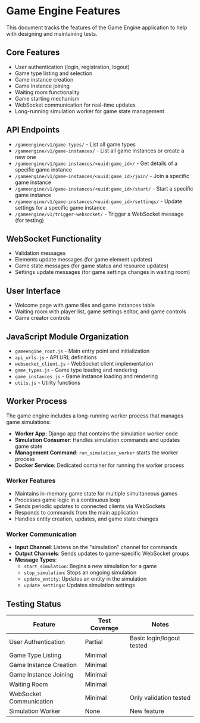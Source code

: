 # Game Engine Features

This document tracks the features of the Game Engine application to help with designing and maintaining tests.

## Core Features

- User authentication (login, registration, logout)
- Game type listing and selection
- Game instance creation
- Game instance joining
- Waiting room functionality
- Game starting mechanism
- WebSocket communication for real-time updates
- Long-running simulation worker for game state management

## API Endpoints

- `/gameengine/v1/game-types/` - List all game types
- `/gameengine/v1/game-instances/` - List all game instances or create a new one
- `/gameengine/v1/game-instances/<uuid:game_id>/` - Get details of a specific game instance
- `/gameengine/v1/game-instances/<uuid:game_id>/join/` - Join a specific game instance
- `/gameengine/v1/game-instances/<uuid:game_id>/start/` - Start a specific game instance
- `/gameengine/v1/game-instances/<uuid:game_id>/settings/` - Update settings for a specific game instance
- `/gameengine/v1/trigger-websocket/` - Trigger a WebSocket message (for testing)

## WebSocket Functionality

- Validation messages
- Elements update messages (for game element updates)
- Game state messages (for game status and resource updates)
- Settings update messages (for game settings changes in waiting room)

## User Interface

- Welcome page with game tiles and game instances table
- Waiting room with player list, game settings editor, and game controls
- Game creator controls

## JavaScript Module Organization

- `gameengine_root.js` - Main entry point and initialization
- `api_urls.js` - API URL definitions
- `websocket_client.js` - WebSocket client implementation
- `game_types.js` - Game type loading and rendering
- `game_instances.js` - Game instance loading and rendering
- `utils.js` - Utility functions

## Worker Process

The game engine includes a long-running worker process that manages game simulations:

- **Worker App**: Django app that contains the simulation worker code
- **Simulation Consumer**: Handles simulation commands and updates game state
- **Management Command**: `run_simulation_worker` starts the worker process
- **Docker Service**: Dedicated container for running the worker process

### Worker Features

- Maintains in-memory game state for multiple simultaneous games
- Processes game logic in a continuous loop
- Sends periodic updates to connected clients via WebSockets
- Responds to commands from the main application
- Handles entity creation, updates, and game state changes

### Worker Communication

- **Input Channel**: Listens on the "simulation" channel for commands
- **Output Channels**: Sends updates to game-specific WebSocket groups
- **Message Types**:
  - `start_simulation`: Begins a new simulation for a game
  - `stop_simulation`: Stops an ongoing simulation
  - `update_entity`: Updates an entity in the simulation
  - `update_settings`: Updates simulation settings

## Testing Status

| Feature | Test Coverage | Notes |
|---------|--------------|-------|
| User Authentication | Partial | Basic login/logout tested |
| Game Type Listing | Minimal | |
| Game Instance Creation | Minimal | |
| Game Instance Joining | Minimal | |
| Waiting Room | Minimal | |
| WebSocket Communication | Minimal | Only validation tested |
| Simulation Worker | None | New feature |
